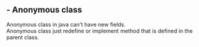 ## - Anonymous class
Anonymous class in java can't have new fields.  
Anonymous class just redefine or implement method that is defined in the parent class.  
